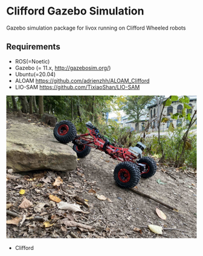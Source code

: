 # Clifford Gazebo Simulation
Gazebo simulation package for livox running on Clifford Wheeled robots

## Requirements
- ROS(=Noetic)
- Gazebo (= 11.x, http://gazebosim.org/)
- Ubuntu(=20.04)
- ALOAM https://github.com/adrienzhh/ALOAM_Clifford
- LIO-SAM https://github.com/TixiaoShan/LIO-SAM

![](resources/clifford_robot.jpg)
- Clifford



